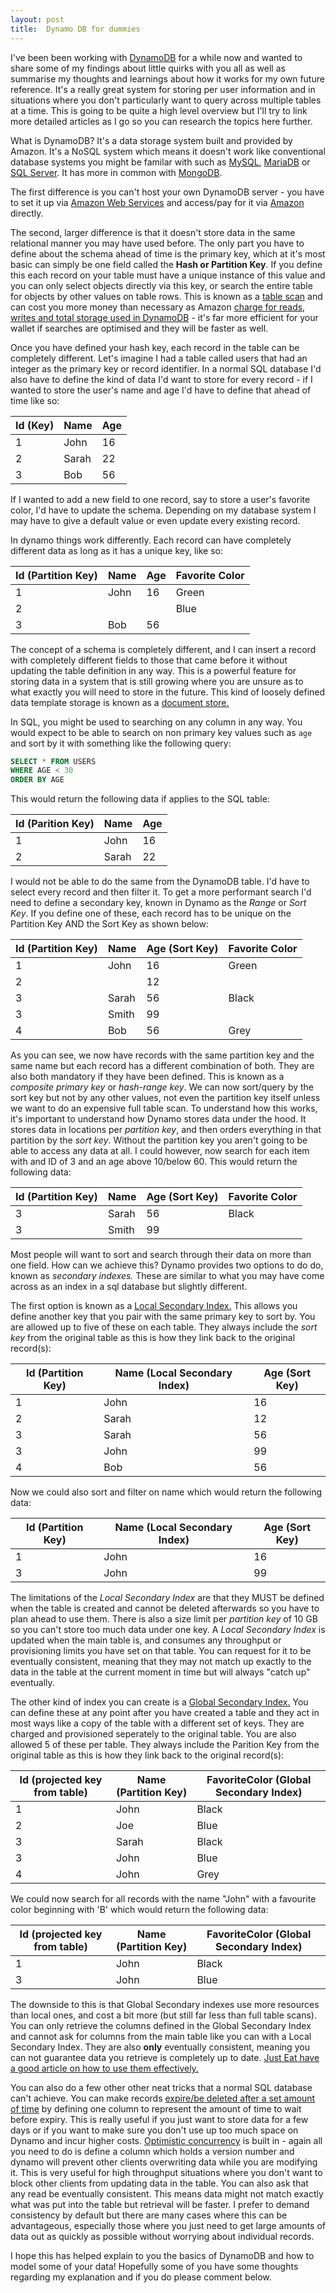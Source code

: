 ```yaml
---
layout: post
title:  Dynamo DB for dummies
---
```


I've been been working with [DynamoDB](https://aws.amazon.com/dynamodb/) for a while now and wanted to share some of my findings about little quirks with you all as well as summarise my thoughts and learnings about how it works for my own future reference. It's a really great system for storing per user information and in situations where you don't particularly want to query across multiple tables at a time. This is going to be quite a high level overview but I'll try to link more detailed articles as I go so you can research the topics here further.

What is DynamoDB? It's a data storage system built and provided by Amazon. It's a NoSQL system which means it doesn't work like conventional database systems you might be familar with such as [MySQL](https://www.mysql.com/), [MariaDB](https://mariadb.org/) or [SQL Server](https://en.wikipedia.org/wiki/Microsoft_SQL_Server). It has more in common with [MongoDB](https://www.mongodb.com/).

The first difference is you can't host your own DynamoDB server - you have to set it up via [Amazon Web Services](https://aws.amazon.com/) and access/pay for it via [Amazon](https://en.wikipedia.org/wiki/Amazon_(company)) directly.

The second, larger difference is that it doesn't store data in the same relational manner you may have used before. The only part you have to define about the schema ahead of time is the primary key, which at it's most basic can simply be one field called the **Hash or Partition Key**. If you define this each record on your table must have a unique instance of this value and you can only select objects directly via this key, or search the entire table for objects by other values on table rows. This is known as a [table scan](https://docs.aws.amazon.com/amazondynamodb/latest/developerguide/SQLtoNoSQL.ReadData.Scan.html) and can cost you more money than necessary as Amazon [charge for reads, writes and total storage used in DynamoDB](https://aws.amazon.com/dynamodb/pricing/) - it's far more efficient for your wallet if searches are optimised and they will be faster as well.

Once you have defined your hash key, each record in the table can be completely different. Let's imagine I had a table called users that had an integer as the primary key or record identifier. In a normal SQL database I'd also have to define the kind of data I'd want to store for every record - if I wanted to store the user's name and age I'd have to define that ahead of time like so:

| Id (Key)  | Name          | Age   |
| --------- |-------------  | ----- |
| 1         | John          |    16 |
| 2         | Sarah         |    22 |
| 3         | Bob           |    56 |

If I wanted to add a new field to one record, say to store a user's favorite color, I'd have to update the schema. Depending on my database system I may have to give a default value or even update every existing record.

In dynamo things work differently. Each record can have completely different data as long as it has a unique key, like so:

| Id (Partition Key)  | Name          | Age   | Favorite Color    |
| ---------         | ------------- | ----- | ----------------- |
| 1                 | John          |    16 | Green             |
| 2                 |               |       | Blue              |
| 3                 | Bob           |    56 |                   |


The concept of a schema is completely different, and I can insert a record with completely different fields to those that came before it without updating the table definition in any way. This is a powerful feature for storing data in a system that is still growing where you are unsure as to what exactly you will need to store in the future. This kind of loosely defined data template storage is known as a [document store.](https://en.wikipedia.org/wiki/Document-oriented_database)

In SQL, you might be used to searching on any column in any way. You would expect to be able to search on non primary key values such as `age` and sort by it with something like the following query:

```sql
SELECT * FROM USERS
WHERE AGE < 30
ORDER BY AGE
```

This would return the following data if applies to the SQL table:

| Id (Parition Key)     | Name          | Age   |
| ---------             |-------------| -----|
| 1                     | John          |    16 |
| 2                     | Sarah         |    22 |


I would not be able to do the same from the DynamoDB table. I'd have to select every record and then filter it. To get a more performant search I'd need to define a secondary key, known in Dynamo as the *Range* or *Sort Key*. If you define one of these, each record has to be unique on the Partition Key AND the Sort Key as shown below:


| Id (Partition Key)  | Name          | Age (Sort Key)  | Favorite Color    |
| ---------           |-------------                  |-----|----------------- |
| 1                   | John          |    16           | Green                     |
| 2                   |               |    12           |                           |
| 3                   | Sarah         |    56           | Black                     |
| 3                   | Smith         |    99           |                           |
| 4                   | Bob           |    56           | Grey                      |


As you can see, we now have records with the same partition key and the same name but each record has a different combination of both. They are also both mandatory if they have been defined. This is known as a *composite primary key* or *hash-range key*. We can now sort/query by the sort key but not by any other values, not even the partition key itself unless we want to do an expensive full table scan. To understand how this works, it's important to understand how Dynamo stores data under the hood. It stores data in locations per *partition key*, and then orders everything in that partition by the *sort key*. Without the partition key you aren't going to be able to access any data at all. I could however, now search for each item with and ID of 3 and an age above 10/below 60. This would return the following data:

| Id (Partition Key)  | Name          | Age (Sort Key)  | Favorite Color    |
| ---------           |-------------                  |-----|----------------- |
| 3                   | Sarah         |    56           | Black                     |
| 3                   | Smith         |    99           |                           |

Most people will want to sort and search through their data on more than one field. How can we achieve this? Dynamo provides two options to do do, known as *secondary indexes.* These are similar to what you may have come across as an index in a sql database but slightly different.

The first option is known as a [Local Secondary Index.](https://docs.aws.amazon.com/amazondynamodb/latest/developerguide/LSI.html) This allows you define another key that you pair with the same primary key to sort by. You are allowed up to five of these on each table. They always include the *sort key* from the original table as this is how they link back to the original record(s):

| Id (Partition Key)  | Name (Local Secondary Index)    | Age (Sort Key)  |
| ---------           |-------------                  |-----|
| 1                   | John                            |    16           | 
| 2                   | Sarah                                |    12             |
| 3                   | Sarah                           |    56           | 
| 3                   | John                           |    99           | 
| 4                   | Bob                             |    56           | 

Now we could also sort and filter on name which would return the following data:

| Id (Partition Key)  | Name (Local Secondary Index)    | Age (Sort Key)  | 
| ---------           |-------------                  |-----|
| 1                   | John                            |    16 |
| 3                   | John                           |    99 |


The limitations of the *Local Secondary Index* are that they MUST be defined when the table is created and cannot be deleted afterwards so you have to plan ahead to use them. There is also a size limit per *partition key* of 10 GB so you can't store too much data under one key. A *Local Secondary Index* is updated when the main table is, and consumes any throughput or provisioning limits you have set on that table. You can request for it to be eventually consistent, meaning that they may not match up exactly to the data in the table at the current moment in time but will always "catch up" eventually.

The other kind of index you can create is a [Global Secondary Index.](https://docs.aws.amazon.com/amazondynamodb/latest/developerguide/GSI.html) You can define these at any point after you have created a table and they act in most ways like a copy of the table with a different set of keys. They are charged and provisioned seperately to the original table. You are also allowed 5 of these per table. They always include the Parition Key from the original table as this is how they link back to the original record(s):

| Id (projected key from table)   | Name (Partition Key)   | FavoriteColor (Global Secondary Index)   |
| ---------           |-------------                  |----------------- |
| 1                   | John                            | Black                     |
| 2                   | Joe                              |Blue                      |
| 3                   | Sarah                           | Black                     |
| 3                   | John                             |Blue                     |
| 4                   | John                              |Grey                      |

We could now search for all records with the name "John" with a favourite color beginning with 'B' which would return the following data:

| Id (projected key from table)   | Name (Partition Key)   | FavoriteColor (Global Secondary Index)   |
| ---------           |-------------                  |----------------- |
| 1                   | John                            | Black                     |
| 3                   | John                             |Blue                     |

The downside to this is that Global Secondary indexes use more resources than local ones, and cost a bit more (but still far less than full table scans). You can only retrieve the columns defined in the Global Secondary Index and cannot ask for columns from the main table like you can with a Local Secondary Index. They are also **only** eventually consistent, meaning you can not guarantee data you retrieve is completely up to date. [Just Eat have a good article on how to use them effectively.](https://tech.just-eat.com/2014/03/19/using-dynamodb-global-secondary-indexes/)

You can also do a few other other neat tricks that a normal SQL database can't achieve. You can make records [expire/be deleted after a set amount of time](https://docs.aws.amazon.com/amazondynamodb/latest/developerguide/TTL.html) by defining one column to represent the amount of time to wait before expiry. This is really useful if you just want to store data for a few days or if you want to make sure you don't use up too much space on Dynamo and incur higher costs. [Optimistic concurrency](https://docs.aws.amazon.com/amazondynamodb/latest/developerguide/DynamoDBMapper.OptimisticLocking.html) is built in - again all you need to do is define a column which holds a version number and dynamo will prevent other clients overwriting data while you are modifying it. This is very useful for high throughput situations where you don't want to block other clients from updating data in the table. You can also ask that any read be eventually consistent. This means data might not match exactly what was put into the table but retrieval will be faster. I prefer to demand consistency by default but there are many cases where this can be advantageous, especially those where you just need to get large amounts of data out as quickly as possible without worrying about individual records.

I hope this has helped explain to you the basics of DynamoDB and how to model some of your data! Hopefully some of you have some thoughts regarding my explanation and if you do please comment below.

